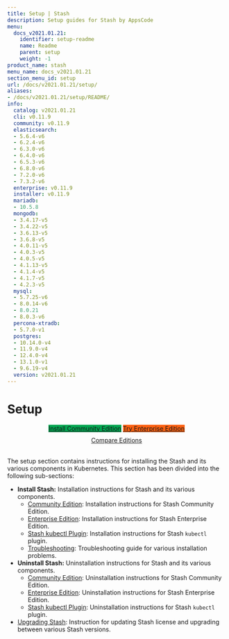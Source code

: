 ```yaml
---
title: Setup | Stash
description: Setup guides for Stash by AppsCode
menu:
  docs_v2021.01.21:
    identifier: setup-readme
    name: Readme
    parent: setup
    weight: -1
product_name: stash
menu_name: docs_v2021.01.21
section_menu_id: setup
url: /docs/v2021.01.21/setup/
aliases:
- /docs/v2021.01.21/setup/README/
info:
  catalog: v2021.01.21
  cli: v0.11.9
  community: v0.11.9
  elasticsearch:
  - 5.6.4-v6
  - 6.2.4-v6
  - 6.3.0-v6
  - 6.4.0-v6
  - 6.5.3-v6
  - 6.8.0-v6
  - 7.2.0-v6
  - 7.3.2-v6
  enterprise: v0.11.9
  installer: v0.11.9
  mariadb:
  - 10.5.8
  mongodb:
  - 3.4.17-v5
  - 3.4.22-v5
  - 3.6.13-v5
  - 3.6.8-v5
  - 4.0.11-v5
  - 4.0.3-v5
  - 4.0.5-v5
  - 4.1.13-v5
  - 4.1.4-v5
  - 4.1.7-v5
  - 4.2.3-v5
  mysql:
  - 5.7.25-v6
  - 8.0.14-v6
  - 8.0.21
  - 8.0.3-v6
  percona-xtradb:
  - 5.7.0-v1
  postgres:
  - 10.14.0-v4
  - 11.9.0-v4
  - 12.4.0-v4
  - 13.1.0-v1
  - 9.6.19-v4
  version: v2021.01.21
---
```


# Setup

<div style="text-align: center;">
  <a class="button is-link is-medium is-active has-text-weight-normal" href="/docs/v2021.01.21/setup/install/community" style="background:#00A651; width: 18rem;">Install Community Edition</a>
  <a class="button is-info is-medium is-active has-text-weight-normal" href="/docs/v2021.01.21/setup/install/enterprise"  style="background:#FC6011; width: 18rem;">Try Enterprise Edition</a>
  <a style="margin-top: 10px; display: block;" href="/docs/v2021.01.21/concepts/what-is-stash/overview">Compare Editions</a>
</div>
<br>

The setup section contains instructions for installing the Stash and its various components in Kubernetes. This section has been divided into the following sub-sections:

- **Install Stash:** Installation instructions for Stash and its various components.
  - [Community Edition](/docs/v2021.01.21/setup/install/community): Installation instructions for Stash Community Edition.
  - [Enterprise Edition](/docs/v2021.01.21/setup/install/enterprise): Installation instructions for Stash Enterprise Edition.
  - [Stash kubectl Plugin](/docs/v2021.01.21/setup/install/kubectl_plugin): Installation instructions for Stash `kubectl` plugin.
  - [Troubleshooting](/docs/v2021.01.21/setup/install/troubleshoting): Troubleshooting guide for various installation problems.
- **Uninstall Stash:** Uninstallation instructions for Stash and its various components.
  - [Community Edition](/docs/v2021.01.21/setup/uninstall/community): Uninstallation instructions for Stash Community Edition.
  - [Enterprise Edition](/docs/v2021.01.21/setup/uninstall/enterprise): Uninstallation instructions for Stash Enterprise Edition.
  - [Stash kubectl Plugin](/docs/v2021.01.21/setup/uninstall/kubectl_plugin): Uninstallation instructions for Stash `kubectl` plugin.
- [Upgrading Stash](/docs/v2021.01.21/setup/upgrade): Instruction for updating Stash license and upgrading between various Stash versions.
